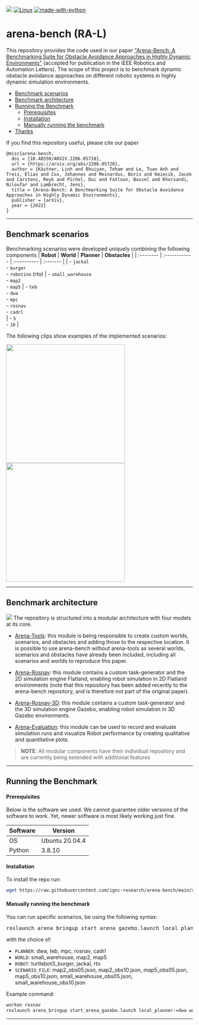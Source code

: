 ![](http://img.shields.io/badge/stability-stable-orange.svg?style=flat)
[![Linux](https://svgshare.com/i/Zhy.svg)](https://svgshare.com/i/Zhy.svg)
[![made-with-python](https://img.shields.io/badge/Made%20with-Python-1f425f.svg)](https://www.python.org/)

# arena-bench (RA-L)
This repository provides the code used in our paper ["Arena-Bench: A Benchmarking Suite for Obstacle Avoidance Approaches in Highly Dynamic Environments"](https://arxiv.org/abs/2206.05728) (accepted for publication in the IEEE Robotics and Automation Letters). The scope of this project is to benchmark dynamic obstacle avoidance approaches on different robotic systems in highly dynamic simulation environments.

- [Benchmark scenarios](#benchmark-scenarios)
- [Benchmark architecture](#benchmark-architecture)
- [Running the Benchmark](#running-the-benchmark)
    - [Prerequisites](#prerequisites)
    - [Installation](#installation)
    - [Manually running the benchmark](#manually-running-the-benchmark)
- [Thanks](#thanks)

If you find this repository useful, please cite our paper
```
@misc{arena-bench,
  doi = {10.48550/ARXIV.2206.05728},
  url = {https://arxiv.org/abs/2206.05728},
  author = {Kästner, Linh and Bhuiyan, Teham and Le, Tuan Anh and Treis, Elias and Cox, Johannes and Meinardus, Boris and Kmiecik, Jacek and Carstens, Reyk and Pichel, Duc and Fatloun, Bassel and Khorsandi, Niloufar and Lambrecht, Jens},
  title = {Arena-Bench: A Benchmarking Suite for Obstacle Avoidance Approaches in Highly Dynamic Environments},
  publisher = {arXiv},
  year = {2022}
}

```
---
## Benchmark scenarios
Benchmarking scenarios were developed uniquely combining the following components
| **Robot** | **World**  | **Planner**  | **Obstacles** |
| :-------- | :------------ | :---------- | :------- |
| - `jackal`  <br> - `burger` <br> - `robotino` (rto) | - `small_warehouse` <br> - `map2` <br> - `map5` | - `teb` <br> - `dwa` <br> - `mpc` <br> - `rosnav` <br> - `cadrl` <br>  | - `5` <br> - `10` |

The following clips show examples of the implemented scenarios:


 <img height="320" src="/docs/imgs/map5-jackal.gif">   <img height="320" src="/docs/imgs/sw-burger.gif">


---
## Benchmark architecture
<img src="/docs/imgs/architecture.jpg">
The repository is structured into a modular architecture with four models at its core.

- [Arena-Tools](https://github.com/ignc-research/arena-tools):
this module is being responsible to create custom worlds, scenarios, and obstacles and adding those to the respective location. It is possible to use arena-bench without arena-tools as several worlds, scenarios and obstacles have already been included, including all scenarios and worlds to reproduce this paper.

- [Arena-Rosnav](https://github.com/ignc-research/arena-rosnav):
this module contains a custom task-generator and the 2D simulation engine Flatland, enabling robot simulation in 2D Flatland environments (note that this repository has been added recently to the arena-bench repository, and is therefore not part of the original paper).

- [Arena-Rosnav-3D](https://github.com/ignc-research/arena-rosnav-3D):
this module contains a custom task-generator and the 3D simulation engine Gazebo, enabling robot simulation in 3D Gazebo environments.

- [Arena-Evaluation](https://github.com/ignc-research/arena-evaluation):
this module can be used to record and evaluate simulation runs and visualize Robot performance by creating qualitative and quantitative plots.

> **NOTE**: All modular components have their individual repository and are currently being extended with additional features

---
## Running the Benchmark
#### Prerequisites
Below is the software we used. We cannot guarantee older versions of the software to work. Yet, newer software is most likely working just fine.

| Software      | Version        |
| ------------- | -------------- |
| OS            | Ubuntu 20.04.4 |
| Python        | 3.8.10         |

#### Installation
To install the repo run:
```bash
wget https://raw.githubusercontent.com/ignc-research/arena-bench/main/setup.sh -O - | bash
```
#### Manually running the benchmark
You can run specific scenarios, be using the following syntax:
<pre class="devsite-click-to-copy">
roslaunch arena_bringup start_arena_gazebo.launch local_planner:=<var>PLANNER</var> world:=<var>WORLD</var> model:=<var>ROBOT</var> scenario_file:=<var>SCENARIO_FILE</var>
</pre>
with the choice of:
- `PLANNER`: dwa, teb, mpc, rosnav, cadrl
- `WORLD`: small_warehouse, map2, map5
- `ROBOT`: turtlebot3_burger, jackal, rto
- `SCENARIO_FILE`: map2_obs05.json, map2_obs10.json, map5_obs05.json, map5_obs10.json, small_warehouse_obs05.json, small_warehouse_obs10.json

Example command:
```bash
workon rosnav
roslaunch arena_bringup start_arena_gazebo.launch local_planner:=dwa world:=map2 model:=turtlebot3_burger scenario_file:=map2_obs05.json
```
---
